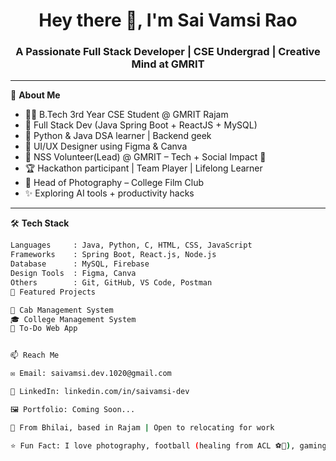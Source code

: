 <h1 align="center">Hey there 👋, I'm Sai Vamsi Rao</h1>
<h3 align="center">A Passionate Full Stack Developer | CSE Undergrad | Creative Mind at GMRIT</h3>

---

🌟 **About Me**

- 🧑‍💻 B.Tech 3rd Year CSE Student @ GMRIT Rajam  
- 🔁 Full Stack Dev (Java Spring Boot + ReactJS + MySQL)  
- 🐍 Python & Java DSA learner | Backend geek  
- 🎨 UI/UX Designer using Figma & Canva  
- 🤝 NSS Volunteer(Lead) @ GMRIT – Tech + Social Impact 💙  
- 🏆 Hackathon participant | Team Player | Lifelong Learner  
- 📸 Head of Photography – College Film Club  
- ✨ Exploring AI tools + productivity hacks  

---

🛠️ **Tech Stack**

```bash
Languages     : Java, Python, C, HTML, CSS, JavaScript  
Frameworks    : Spring Boot, React.js, Node.js  
Database      : MySQL, Firebase  
Design Tools  : Figma, Canva  
Others        : Git, GitHub, VS Code, Postman  
📂 Featured Projects

🚕 Cab Management System
🎓 College Management System
📝 To-Do Web App


📫 Reach Me

✉️ Email: saivamsi.dev.1020@gmail.com

💼 LinkedIn: linkedin.com/in/saivamsi-dev

🖼️ Portfolio: Coming Soon...

📍 From Bhilai, based in Rajam | Open to relocating for work

⭐ Fun Fact: I love photography, football (healing from ACL ⚽🩼), gaming, and deep convos with AI 😄
